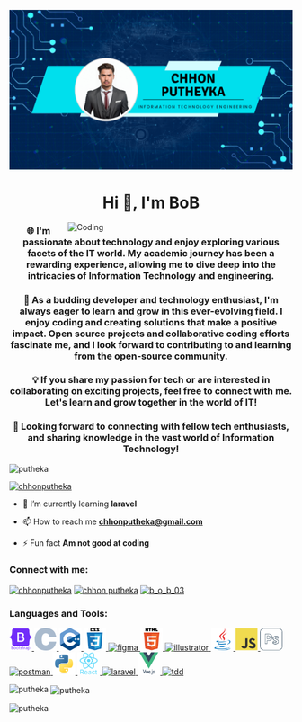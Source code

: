 ![logo](https://github.com/putheka/putheka/blob/main/githubcover.png)
<h1 align="center">Hi 👋, I'm BoB</h1>
<img align="right" alt="Coding" width="400" src="https://imgs.search.brave.com/yeajKu6T2MzPPDmmNUwDSEekng2hiORr3OSocUuy7s0/rs:fit:860:0:0/g:ce/aHR0cHM6Ly9naWZk/Yi5jb20vaW1hZ2Vz/L2hpZ2gvZmFzdC1i/aW5hcnktYmx1ZS1j/b2RpbmctcGFsdXlq/YWo0Y3VnZGhsbC5n/aWY.gif">
<h3 align="center">🌐 I'm passionate about technology and enjoy exploring various facets of the IT world. My academic journey has been a rewarding experience, allowing me to dive deep into the intricacies of Information Technology and engineering.</h3>
<h3 align="center">🚀 As a budding developer and technology enthusiast, I'm always eager to learn and grow in this ever-evolving field. I enjoy coding and creating solutions that make a positive impact. Open source projects and collaborative coding efforts fascinate me, and I look forward to contributing to and learning from the open-source community.</h3>
<h3 align="center">💡 If you share my passion for tech or are interested in collaborating on exciting projects, feel free to connect with me. Let's learn and grow together in the world of IT!</h3>
<h3 align="center">🌟 Looking forward to connecting with fellow tech enthusiasts, and sharing knowledge in the vast world of Information Technology!</h3>
<p align="left"> <img src="https://komarev.com/ghpvc/?username=putheka&label=Profile%20views&color=0e75b6&style=flat" alt="putheka" /> </p>

<p align="left"> <a href="https://twitter.com/chhonputheka" target="blank"><img src="https://img.shields.io/twitter/follow/chhonputheka?logo=twitter&style=for-the-badge" alt="chhonputheka" /></a> </p>

- 🌱 I’m currently learning **laravel**

- 📫 How to reach me **chhonputheka@gmail.com**

- ⚡ Fun fact **Am not good at coding**

<h3 align="left">Connect with me:</h3>
<p align="left">
<a href="https://twitter.com/chhonputheka" target="blank"><img align="center" src="https://raw.githubusercontent.com/rahuldkjain/github-profile-readme-generator/master/src/images/icons/Social/twitter.svg" alt="chhonputheka" height="30" width="40" /></a>
<a href="https://fb.com/chhon putheka" target="blank"><img align="center" src="https://raw.githubusercontent.com/rahuldkjain/github-profile-readme-generator/master/src/images/icons/Social/facebook.svg" alt="chhon putheka" height="30" width="40" /></a>
<a href="https://instagram.com/b_o_b_03" target="blank"><img align="center" src="https://raw.githubusercontent.com/rahuldkjain/github-profile-readme-generator/master/src/images/icons/Social/instagram.svg" alt="b_o_b_03" height="30" width="40" /></a>
</p>

<h3 align="left">Languages and Tools:</h3>
<p align="left">
  <a href="https://getbootstrap.com" target="_blank" rel="noreferrer">
    <img src="https://raw.githubusercontent.com/devicons/devicon/master/icons/bootstrap/bootstrap-plain-wordmark.svg" alt="bootstrap" width="40" height="40"/>
  </a>
  <a href="https://www.cprogramming.com/" target="_blank" rel="noreferrer">
    <img src="https://raw.githubusercontent.com/devicons/devicon/master/icons/c/c-original.svg" alt="c" width="40" height="40"/>
  </a>
  <a href="https://www.w3schools.com/cpp/" target="_blank" rel="noreferrer">
    <img src="https://raw.githubusercontent.com/devicons/devicon/master/icons/cplusplus/cplusplus-original.svg" alt="cplusplus" width="40" height="40"/>
  </a>
  <a href="https://www.w3schools.com/css/" target="_blank" rel="noreferrer">
    <img src="https://raw.githubusercontent.com/devicons/devicon/master/icons/css3/css3-original-wordmark.svg" alt="css3" width="40" height="40"/>
  </a>
  <a href="https://www.figma.com/" target="_blank" rel="noreferrer">
    <img src="https://www.vectorlogo.zone/logos/figma/figma-icon.svg" alt="figma" width="40" height="40"/>
  </a>
  <a href="https://www.w3.org/html/" target="_blank" rel="noreferrer">
    <img src="https://raw.githubusercontent.com/devicons/devicon/master/icons/html5/html5-original-wordmark.svg" alt="html5" width="40" height="40"/>
  </a>
  <a href="https://www.adobe.com/in/products/illustrator.html" target="_blank" rel="noreferrer">
    <img src="https://www.vectorlogo.zone/logos/adobe_illustrator/adobe_illustrator-icon.svg" alt="illustrator" width="40" height="40"/>
  </a>
  <a href="https://www.java.com" target="_blank" rel="noreferrer">
    <img src="https://raw.githubusercontent.com/devicons/devicon/master/icons/java/java-original.svg" alt="java" width="40" height="40"/>
  </a>
  <a href="https://developer.mozilla.org/en-US/docs/Web/JavaScript" target="_blank" rel="noreferrer">
    <img src="https://raw.githubusercontent.com/devicons/devicon/master/icons/javascript/javascript-original.svg" alt="javascript" width="40" height="40"/>
  </a>
  <a href="https://www.photoshop.com/en" target="_blank" rel="noreferrer">
    <img src="https://raw.githubusercontent.com/devicons/devicon/master/icons/photoshop/photoshop-line.svg" alt="photoshop" width="40" height="40"/>
  </a>
  <a href="https://postman.com" target="_blank" rel="noreferrer">
    <img src="https://www.vectorlogo.zone/logos/getpostman/getpostman-icon.svg" alt="postman" width="40" height="40"/>
  </a>
  <a href="https://www.python.org" target="_blank" rel="noreferrer">
    <img src="https://raw.githubusercontent.com/devicons/devicon/master/icons/python/python-original.svg" alt="python" width="40" height="40"/>
  </a>
  <a href="https://reactjs.org/" target="_blank" rel="noreferrer">
    <img src="https://raw.githubusercontent.com/devicons/devicon/master/icons/react/react-original-wordmark.svg" alt="react" width="40" height="40"/>
  </a>
  <!-- Laravel -->
<a href="https://laravel.com/" target="_blank" rel="noreferrer">
  <img src="https://img.shields.io/badge/Laravel-E74430?style=for-the-badge&logo=laravel&logoColor=white" alt="laravel" height="40"/>
</a>

  <!-- Vue.js -->
  <a href="https://vuejs.org/" target="_blank" rel="noreferrer">
    <img src="https://raw.githubusercontent.com/devicons/devicon/master/icons/vuejs/vuejs-original-wordmark.svg" alt="vuejs" width="40" height="40"/>
  </a>
  <!-- TDD (Test Badge) -->
  <a href="https://en.wikipedia.org/wiki/Test-driven_development" target="_blank" rel="noreferrer">
    <img src="https://img.shields.io/badge/TDD-test--driven--development-informational?style=for-the-badge&logo=testing-library&logoColor=white" alt="tdd" height="40"/>
  </a>
</p>



<p><img align="left" src="https://github-readme-stats.vercel.app/api/top-langs?username=putheka&show_icons=true&locale=en&layout=compact" alt="putheka" /></p>

<p>&nbsp;<img align="center" src="https://github-readme-stats.vercel.app/api?username=putheka&show_icons=true&locale=en" alt="putheka" /></p>

<p><img align="center" src="https://github-readme-streak-stats.herokuapp.com/?user=putheka&" alt="putheka" /></p>
